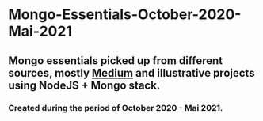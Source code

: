 # Mongo-Essentials-October-2020-Mai-2021

## Mongo essentials picked up from different sources, mostly [Medium](https://www.medium.com) and illustrative projects using NodeJS + Mongo stack.
### Created during the period of October 2020 - Mai 2021.

